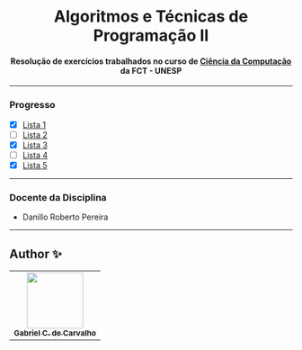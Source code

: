 <div align="center">
	<h1>Algoritmos e Técnicas de Programação II
		<br/>
			<h4>Resolução de exercícios trabalhados no curso de 
        <a href="https://www.fct.unesp.br/#!/graduacao/ciencia-da-computacao/">Ciência da Computação</a>
				 da FCT - UNESP
      </h4>
	</h1>
</div>

---
### Progresso

* [x] [Lista 1](https://github.com/Gabriel-Ciriaco/Listas-ATP-II/tree/main/Lista%201#readme)
* [ ] [Lista 2](https://github.com/Gabriel-Ciriaco/Listas-ATP-II/tree/main/Lista%202#readme)
* [x] [Lista 3](https://github.com/Gabriel-Ciriaco/Listas-ATP-II/tree/main/Lista%203#readme)
* [ ] [Lista 4](https://github.com/Gabriel-Ciriaco/Listas-ATP-II/tree/main/Lista%204#readme)
* [x] [Lista 5](https://github.com/Gabriel-Ciriaco/Listas-ATP-II/tree/main/Lista%205#readme)

---

### Docente da Disciplina
 * Danillo Roberto Pereira

---

## Author ✨

<table>
	<tr>
		<td align="center">
			<a href="https://github.com/Gabriel-Ciriaco">
				<img src="https://avatars.githubusercontent.com/u/66225865" width="100px;" alt=""/>
				<br>
				<sub>
					<b>Gabriel C. de Carvalho</b>
				</sub>
		</td>
	</tr>
</table>
